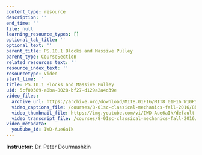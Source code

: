 ```yaml
---
content_type: resource
description: ''
end_time: ''
file: null
learning_resource_types: []
optional_tab_title: ''
optional_text: ''
parent_title: PS.10.1 Blocks and Massive Pulley
parent_type: CourseSection
related_resources_text: ''
resource_index_text: ''
resourcetype: Video
start_time: ''
title: PS.10.1 Blocks and Massive Pulley
uid: 5cf00389-a0ba-8028-bf27-d129a2a4d39e
video_files:
  archive_url: https://archive.org/download/MIT8.01F16/MIT8_01F16_W10PS01_360p.mp4
  video_captions_file: /courses/8-01sc-classical-mechanics-fall-2016/8bde22c1807952e58dbc8d71eadf237b_IWD-Aue6aIk.vtt
  video_thumbnail_file: https://img.youtube.com/vi/IWD-Aue6aIk/default.jpg
  video_transcript_file: /courses/8-01sc-classical-mechanics-fall-2016/b26df9de8c4dedf9961ad7ddc7660da5_IWD-Aue6aIk.pdf
video_metadata:
  youtube_id: IWD-Aue6aIk
---
```


**Instructor:** Dr. Peter Dourmashkin